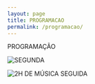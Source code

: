 ```yaml
---
layout: page
title: PROGRAMACAO
permalink: /programacao/
---
```

PROGRAMAÇÃO

![SEGUNDA](/imagens/segunda.png)

![2H DE MÚSICA SEGUIDA](/imagens/2hdemusicaseguida.png)                          
